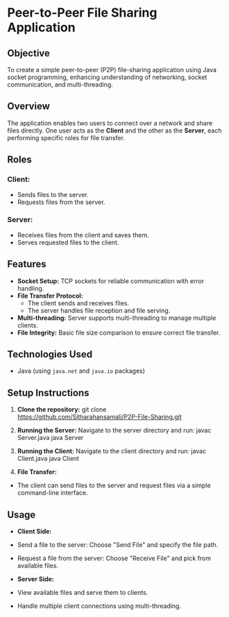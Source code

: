 # Peer-to-Peer File Sharing Application

## Objective
To create a simple peer-to-peer (P2P) file-sharing application using Java socket programming, enhancing understanding of networking, socket communication, and multi-threading.

## Overview
The application enables two users to connect over a network and share files directly. One user acts as the **Client** and the other as the **Server**, each performing specific roles for file transfer.

## Roles
### Client:
- Sends files to the server.
- Requests files from the server.

### Server:
- Receives files from the client and saves them.
- Serves requested files to the client.

## Features
- **Socket Setup:** TCP sockets for reliable communication with error handling.
- **File Transfer Protocol:** 
  - The client sends and receives files.
  - The server handles file reception and file serving.
- **Multi-threading:** Server supports multi-threading to manage multiple clients.
- **File Integrity:** Basic file size comparison to ensure correct file transfer.

## Technologies Used
- Java (using `java.net` and `java.io` packages)

## Setup Instructions
1. **Clone the repository:**
git clone https://github.com/Sitharahansamali/P2P-File-Sharing.git

2. **Running the Server:**
Navigate to the server directory and run:
javac Server.java
java Server

3. **Running the Client:**
Navigate to the client directory and run:
javac Client.java
java Client



4. **File Transfer:**
- The client can send files to the server and request files via a simple command-line interface.

## Usage
- **Client Side:**
- Send a file to the server: Choose "Send File" and specify the file path.
- Request a file from the server: Choose "Receive File" and pick from available files.

- **Server Side:**
- View available files and serve them to clients.
- Handle multiple client connections using multi-threading.




